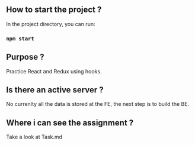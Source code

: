 ## How to start the project ? 

In the project directory, you can run:

### `npm start`

## Purpose ?

Practice React and Redux using hooks.


## Is there an active server ?

No currenlty all the data is stored at the FE, the next step is to build the BE.

## Where i can see the assignment ?

Take a look at Task.md
